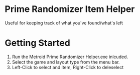 # Prime Randomizer Item Helper
Useful for keeping track of what you've found/what's left

# Getting Started

1. Run the Metroid Prime Randomizer Helper.exe inlcuded.
2. Select the game and layout type from the menu bar.
3. Left-Click to select and item, Right-Click to deleselect
